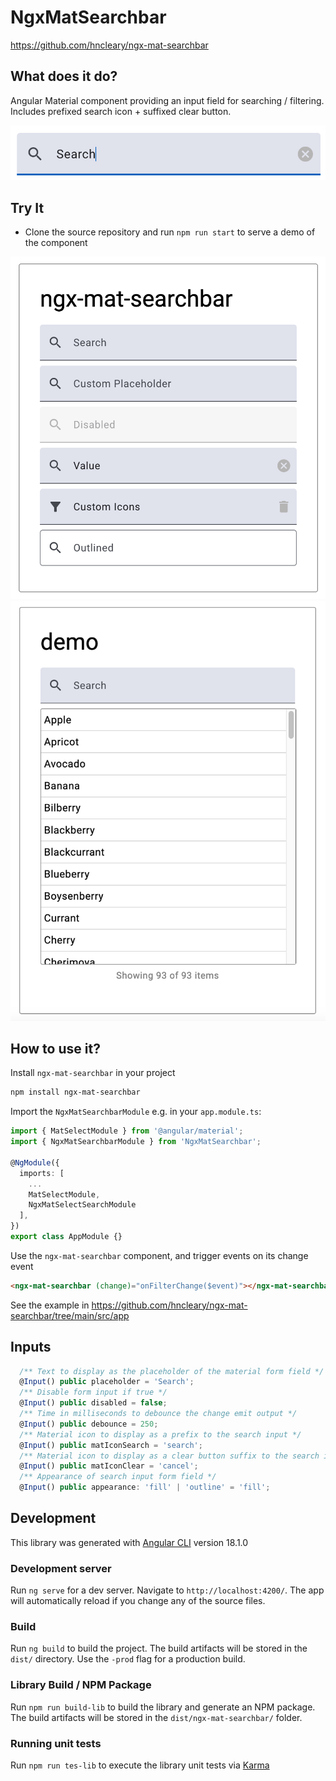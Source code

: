 # NgxMatSearchbar

https://github.com/hncleary/ngx-mat-searchbar

## What does it do?

Angular Material component providing an input field for searching / filtering. Includes prefixed search icon + suffixed clear button.

![image](src/assets/searchbar.png)

## Try It

- Clone the source repository and run `npm run start` to serve a demo of the component

![image](src/assets/options.png)
![image](src/assets/demo.png)

## How to use it?

Install `ngx-mat-searchbar` in your project

```bash
npm install ngx-mat-searchbar
```

Import the `NgxMatSearchbarModule` e.g. in your `app.module.ts`:

```typescript
import { MatSelectModule } from '@angular/material';
import { NgxMatSearchbarModule } from 'NgxMatSearchbar';

@NgModule({
  imports: [
    ...
    MatSelectModule,
    NgxMatSelectSearchModule
  ],
})
export class AppModule {}
```

Use the `ngx-mat-searchbar` component, and trigger events on its change event

```html
<ngx-mat-searchbar (change)="onFilterChange($event)"></ngx-mat-searchbar>
```

See the example in https://github.com/hncleary/ngx-mat-searchbar/tree/main/src/app

## Inputs

```typescript
  /** Text to display as the placeholder of the material form field */
  @Input() public placeholder = 'Search';
  /** Disable form input if true */
  @Input() public disabled = false;
  /** Time in milliseconds to debounce the change emit output */
  @Input() public debounce = 250;
  /** Material icon to display as a prefix to the search input */
  @Input() public matIconSearch = 'search';
  /** Material icon to display as a clear button suffix to the search input */
  @Input() public matIconClear = 'cancel';
  /** Appearance of search input form field */
  @Input() public appearance: 'fill' | 'outline' = 'fill';
```

## Development

This library was generated with [Angular CLI](https://github.com/angular/angular-cli) version 18.1.0

### Development server

Run `ng serve` for a dev server. Navigate to `http://localhost:4200/`. The app will automatically reload if you change any of the source files.

### Build

Run `ng build` to build the project. The build artifacts will be stored in the `dist/` directory. Use the `-prod` flag for a production build.

### Library Build / NPM Package

Run `npm run build-lib` to build the library and generate an NPM package.
The build artifacts will be stored in the `dist/ngx-mat-searchbar/` folder.

### Running unit tests

Run `npm run tes-lib` to execute the library unit tests via [Karma](https://karma-runner.github.io)
